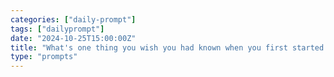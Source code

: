 ```yaml
---
categories: ["daily-prompt"]
tags: ["dailyprompt"]
date: "2024-10-25T15:00:00Z"
title: "What's one thing you wish you had known when you first started your career as a programmer?"
type: "prompts"
---
```

